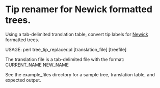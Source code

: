 # Tip renamer for Newick formatted trees.

Using a tab-delimited translation table, convert tip labels for [Newick](http://evolution.genetics.washington.edu/phylip/newicktree.html) formatted trees. 

USAGE: perl tree_tip_replacer.pl [translation_file] [treefile] 

The translation file is a tab-delimited file with the format:  
CURRENT_NAME	NEW_NAME

See the example_files directory for a sample tree, translation table, and expected output.

